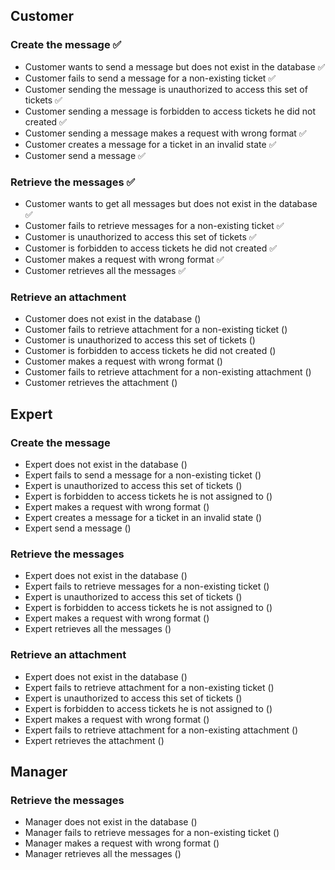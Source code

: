 
## Customer

### Create the message ✅

- Customer wants to send a message but does not exist in the database ✅
- Customer fails to send a message for a non-existing ticket ✅
- Customer sending the message is unauthorized to access this set of tickets ✅
- Customer sending a message is forbidden to access tickets he did not created ✅
- Customer sending a message makes a request with wrong format ✅
- Customer creates a message for a ticket in an invalid state ✅
- Customer send a message ✅

### Retrieve the messages ✅

- Customer wants to get all messages but does not exist in the database ✅
- Customer fails to retrieve messages for a non-existing ticket ✅
- Customer is unauthorized to access this set of tickets ✅
- Customer is forbidden to access tickets he did not created ✅
- Customer makes a request with wrong format ✅
- Customer retrieves all the messages ✅

### Retrieve an attachment

- Customer does not exist in the database ()
- Customer fails to retrieve attachment for a non-existing ticket ()
- Customer is unauthorized to access this set of tickets ()
- Customer is forbidden to access tickets he did not created ()
- Customer makes a request with wrong format ()
- Customer fails to retrieve attachment for a non-existing attachment ()
- Customer retrieves the attachment ()


## Expert

### Create the message

- Expert does not exist in the database ()
- Expert fails to send a message for a non-existing ticket ()
- Expert is unauthorized to access this set of tickets ()
- Expert is forbidden to access tickets he is not assigned to ()
- Expert makes a request with wrong format ()
- Expert creates a message for a ticket in an invalid state ()
- Expert send a message ()

### Retrieve the messages

- Expert does not exist in the database ()
- Expert fails to retrieve messages for a non-existing ticket ()
- Expert is unauthorized to access this set of tickets ()
- Expert is forbidden to access tickets he is not assigned to ()
- Expert makes a request with wrong format ()
- Expert retrieves all the messages ()

### Retrieve an attachment

- Expert does not exist in the database ()
- Expert fails to retrieve attachment for a non-existing ticket ()
- Expert is unauthorized to access this set of tickets ()
- Expert is forbidden to access tickets  he is not assigned to ()
- Expert makes a request with wrong format ()
- Expert fails to retrieve attachment for a non-existing attachment ()
- Expert retrieves the attachment ()



## Manager

### Retrieve the messages

- Manager does not exist in the database ()
- Manager fails to retrieve messages for a non-existing ticket ()
- Manager makes a request with wrong format ()
- Manager retrieves all the messages ()